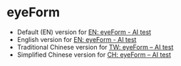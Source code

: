# eyeForm

- Default (EN) version for [EN: eyeForm - AI test](https://neurobit-ai.github.io/eyeForm/myopia/)
- English version for [EN: eyeForm - AI test](https://neurobit-ai.github.io/eyeForm-experiment/myopia/us-en/)
- Traditional Chinese version for [TW: eyeForm – AI test](https://neurobit-ai.github.io/eyeForm-experiment/myopia/zh-tw/)
- Simplified Chinese version for [CH: eyeForm – AI test](https://neurobit-ai.github.io/eyeForm-experiment/myopia/zh-cn/)
